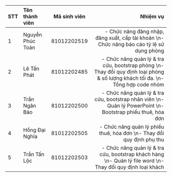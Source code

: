 |STT | Tên thành viên | Mã sinh viên | Nhiệm vụ|
|:----------- | :----------- | :------------: | ------------: |
|1 | Nguyễn Phúc Toàn | 81012202519|- Chức năng đăng nhập, đăng xuất, cấp tài khoản \n- Chức năng báo cáo tỷ lệ sử dụng phòng |
|2 | Lê Tấn Phát | 81012202485 |- Chức năng quản lý & tra cứu, bootstrap phòng \n- Thay đổi quy định loại phòng & số lượng khách tối đa. \n- Tổng hợp code nhóm |
|3 | Trần Ngân Bảo | 81012202500|- Chức năng quản lý & tra cứu, bootstrap  nhân viên \n- Quản lý PowerPoint \n- Bootstrap phiếu thuê, hóa đơn|
|4 | Hồng Đại Nghĩa |81012202505|- Chức năng quản lý phiếu thuê, hóa đơn \n- Thay đổi quy định phụ thu|
|5 | Trần Tấn Lộc | 81012202503 |- Chức năng quản lý & tra cứu, bootstrap khách hàng \n- Quản lý file word \n- Thay đổi quy định loại khách|
